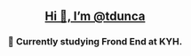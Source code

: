 
<u><h2 align="center"> Hi 👋, I’m @tdunca </h2></u>   

<h3 align="center">🌱 Currently studying Frond End at KYH.</h3>

